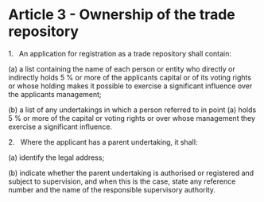 # Article 3 - Ownership of the trade repository


1.   An application for registration as a trade repository shall contain:

(a) a list containing the name of each person or entity who directly or indirectly holds 5 % or more of the applicants capital or of its voting rights or whose holding makes it possible to exercise a significant influence over the applicants management;

(b) a list of any undertakings in which a person referred to in point (a) holds 5 % or more of the capital or voting rights or over whose management they exercise a significant influence.

2.   Where the applicant has a parent undertaking, it shall:

(a) identify the legal address;

(b) indicate whether the parent undertaking is authorised or registered and subject to supervision, and when this is the case, state any reference number and the name of the responsible supervisory authority.
